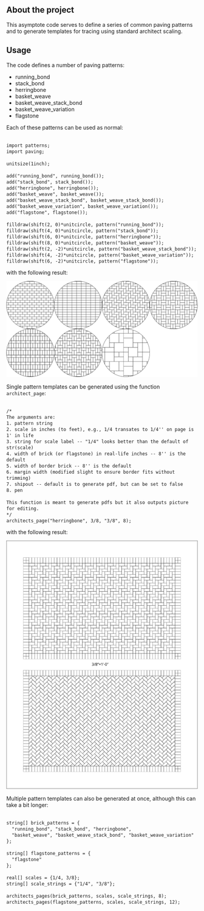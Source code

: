 ## About the project

This asymptote code serves to define a series of common paving patterns and to generate templates for tracing using standard architect scaling.

## Usage

The code defines a number of paving patterns:

* running_bond
* stack_bond
* herringbone
* basket_weave
* basket_weave_stack_bond
* basket_weave_variation
* flagstone

Each of these patterns can be used as normal:

```asymptote

import patterns;
import paving;

unitsize(1inch);

add("running_bond", running_bond());
add("stack_bond", stack_bond());
add("herringbone", herringbone());
add("basket_weave", basket_weave());
add("basket_weave_stack_bond", basket_weave_stack_bond());
add("basket_weave_variation", basket_weave_variation());
add("flagstone", flagstone());

filldraw(shift(2, 0)*unitcircle, pattern("running_bond"));
filldraw(shift(4, 0)*unitcircle, pattern("stack_bond"));
filldraw(shift(6, 0)*unitcircle, pattern("herringbone"));
filldraw(shift(8, 0)*unitcircle, pattern("basket_weave"));
filldraw(shift(2, -2)*unitcircle, pattern("basket_weave_stack_bond"));
filldraw(shift(4, -2)*unitcircle, pattern("basket_weave_variation"));
filldraw(shift(6, -2)*unitcircle, pattern("flagstone"));

```

with the following result:

![Resulting patterns](patterns.svg)

Single pattern templates can be generated using the function `architect_page`:

```asymptote

/*
The arguments are:
1. pattern string
2. scale in inches (to feet), e.g., 1/4 transates to 1/4'' on page is 1' in life
3. string for scale label -- "1/4" looks better than the default of str(scale)
4. width of brick (or flagstone) in real-life inches -- 8'' is the default
5. width of border brick -- 8'' is the default
6. margin width (modified slight to ensure border fits without trimming)
7. shipout -- default is to generate pdf, but can be set to false
8. pen

This function is meant to generate pdfs but it also outputs picture for editing.
*/
architects_page("herringbone", 3/8, "3/8", 8);
```

with the following result:

![Resulting patterns](herringbone.svg)

Multiple pattern templates can also be generated at once, although this can take a bit longer:

```asymptote

string[] brick_patterns = {
  "running_bond", "stack_bond", "herringbone",
  "basket_weave", "basket_weave_stack_bond", "basket_weave_variation"
};

string[] flagstone_patterns = {
  "flagstone"
};

real[] scales = {1/4, 3/8};
string[] scale_strings = {"1/4", "3/8"};

architects_pages(brick_patterns, scales, scale_strings, 8);
architects_pages(flagstone_patterns, scales, scale_strings, 12);
```
